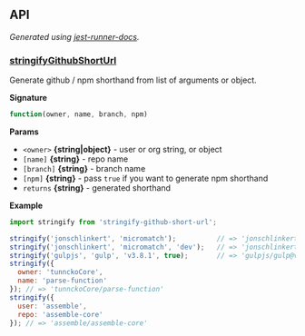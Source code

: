 <!-- docks-start -->

## API

_Generated using [jest-runner-docs](https://ghub.now.sh/jest-runner-docs)._

### [stringifyGithubShortUrl](./src/index.js#L30)

Generate github / npm shorthand from list
of arguments or object.

**Signature**

```ts
function(owner, name, branch, npm)
```

**Params**

- `<owner>` **{string|object}** - user or org string, or object
- `[name]` **{string}** - repo name
- `[branch]` **{string}** - branch name
- `[npm]` **{string}** - pass `true` if you want to generate npm shorthand
- `returns` **{string}** - generated shorthand



**Example**

```js
import stringify from 'stringify-github-short-url';

stringify('jonschlinkert', 'micromatch');          // => 'jonschlinkert/micromatch'
stringify('jonschlinkert', 'micromatch', 'dev');   // => 'jonschlinkert/micromatch#dev'
stringify('gulpjs', 'gulp', 'v3.8.1', true);       // => 'gulpjs/gulp@v3.8.1'
stringify({
  owner: 'tunnckoCore',
  name: 'parse-function'
}); // => 'tunnckoCore/parse-function'
stringify({
  user: 'assemble',
  repo: 'assemble-core'
}); // => 'assemble/assemble-core'
```

<!-- docks-end -->
